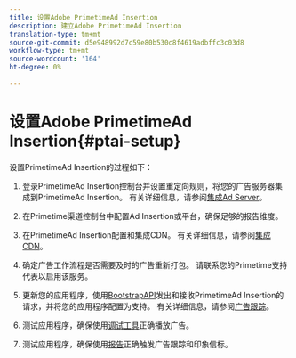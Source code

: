 ```yaml
---
title: 设置Adobe PrimetimeAd Insertion
description: 建立Adobe PrimetimeAd Insertion
translation-type: tm+mt
source-git-commit: d5e948992d7c59e80b530c8f4619adbffc3c03d8
workflow-type: tm+mt
source-wordcount: '164'
ht-degree: 0%

---
```



# 设置Adobe PrimetimeAd Insertion{#ptai-setup}

设置PrimetimeAd Insertion的过程如下：

1. 登录PrimetimeAd Insertion控制台并设置重定向规则，将您的广告服务器集成到PrimetimeAd Insertion。 有关详细信息，请参阅[集成Ad Server](/help/primetime-ad-insertion/getting-started/integrate-ad-server.md)。

1. 在Primetime渠道控制台中配置Ad Insertion或平台，确保足够的报告维度。

1. 在PrimetimeAd Insertion配置和集成CDN。 有关详细信息，请参阅[集成CDN](integrate-cdn.md)。

1. 确定广告工作流程是否需要及时的广告重新打包。 请联系您的Primetime支持代表以启用该服务。

1. 更新您的应用程序，使用[BootstrapAPI](/help/primetime-ad-insertion/technical-reference/bootstrap-api.md)发出和接收PrimetimeAd Insertion的请求，并将您的应用程序配置为支持。 有关详细信息，请参阅[广告跟踪](set-up-ad-tracking.md)。

1. 测试应用程序，确保使用[调试工具](/help/primetime-ad-insertion/performance-monitoring-debugging-reporting/troubleshoot-and-debug.md)正确播放广告。

1. 测试应用程序，确保使用[报告](/help/primetime-ad-insertion/performance-monitoring-debugging-reporting/reporting-and-billing.md)正确触发广告跟踪和印象信标。
